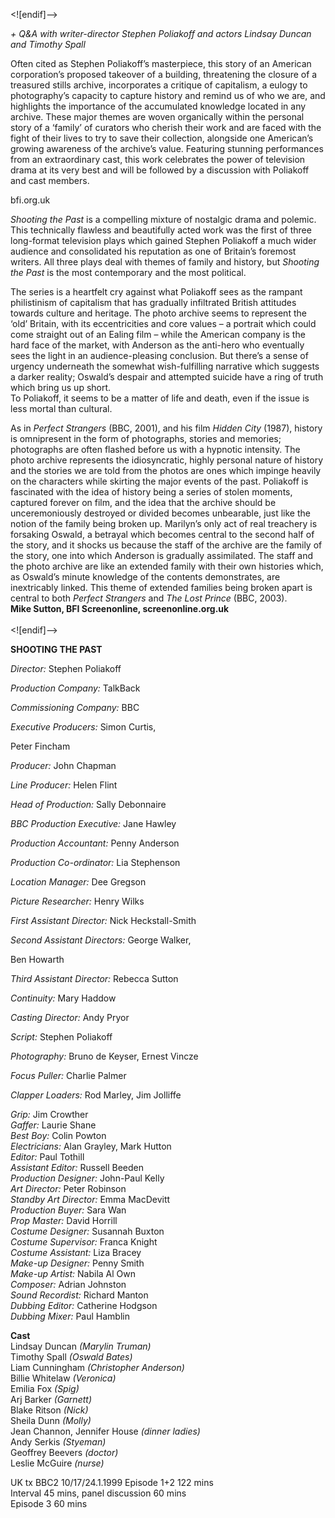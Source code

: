 


<![endif]-->

_+ Q&A with writer-director Stephen Poliakoff and actors Lindsay Duncan and Timothy Spall_

Often cited as Stephen Poliakoff’s masterpiece, this story of an American corporation’s proposed takeover of a building, threatening the closure of a treasured stills archive, incorporates a critique of capitalism, a eulogy to photography’s capacity to capture history and remind us of who we are, and highlights the importance of the accumulated knowledge located in any archive. These major themes are woven organically within the personal story of a ‘family’ of curators who cherish their work and are faced with the fight of their lives to try to save their collection, alongside one American’s growing awareness of the archive’s value. Featuring stunning performances from an extraordinary cast, this work celebrates the power of television drama at its very best and will be followed by a discussion with Poliakoff and cast members.

bfi.org.uk

_Shooting the Past_ is a compelling mixture of nostalgic drama and polemic. This technically flawless and beautifully acted work was the first of three long-format television plays which gained Stephen Poliakoff a much wider audience and consolidated his reputation as one of Britain’s foremost writers. All three plays deal with themes of family and history, but _Shooting the Past_ is the most contemporary and the most political.

The series is a heartfelt cry against what Poliakoff sees as the rampant philistinism of capitalism that has gradually infiltrated British attitudes towards culture and heritage. The photo archive seems to represent the ‘old’ Britain, with its eccentricities and core values – a portrait which could come straight out of an Ealing film – while the American company is the hard face of the market, with Anderson as the anti-hero who eventually sees the light in an audience-pleasing conclusion. But there’s a sense of urgency underneath the somewhat wish-fulfilling narrative which suggests a darker reality; Oswald’s despair and attempted suicide have a ring of truth which bring us up short.  
To Poliakoff, it seems to be a matter of life and death, even if the issue is less mortal than cultural.

As in _Perfect Strangers_ (BBC, 2001), and his film _Hidden City_ (1987), history is omnipresent in the form of photographs, stories and memories; photographs are often flashed before us with a hypnotic intensity. The photo archive represents the idiosyncratic, highly personal nature of history and the stories we are told from the photos are ones which impinge heavily on the characters while skirting the major events of the past. Poliakoff is fascinated with the idea of history being a series of stolen moments, captured forever on film, and the idea that the archive should be unceremoniously destroyed or divided becomes unbearable, just like the notion of the family being broken up. Marilyn’s only act of real treachery is forsaking Oswald, a betrayal which becomes central to the second half of the story, and it shocks us because the staff of the archive are the family of the story, one into which Anderson is gradually assimilated. The staff and the photo archive are like an extended family with their own histories which, as Oswald’s minute knowledge of the contents demonstrates, are inextricably linked. This theme of extended families being broken apart is central to both _Perfect Strangers_ and _The Lost Prince_ (BBC, 2003).  
**Mike Sutton, BFI Screenonline, screenonline.org.uk**  
<br>
<![endif]-->

**SHOOTING THE PAST**

_Director:_ Stephen Poliakoff

_Production Company:_ TalkBack

_Commissioning Company:_ BBC

_Executive Producers:_ Simon Curtis,

Peter Fincham

_Producer:_ John Chapman

_Line Producer:_ Helen Flint

_Head of Production:_ Sally Debonnaire

_BBC Production Executive:_ Jane Hawley

_Production Accountant:_ Penny Anderson

_Production Co-ordinator:_ Lia Stephenson

_Location Manager:_ Dee Gregson

_Picture Researcher:_ Henry Wilks

_First Assistant Director:_ Nick Heckstall-Smith

_Second Assistant Directors:_ George Walker,

Ben Howarth

_Third Assistant Director:_ Rebecca Sutton

_Continuity:_ Mary Haddow

_Casting Director:_ Andy Pryor

_Script:_ Stephen Poliakoff

_Photography:_ Bruno de Keyser, Ernest Vincze

_Focus Puller:_ Charlie Palmer

_Clapper Loaders:_ Rod Marley, Jim Jolliffe

_Grip:_ Jim Crowther  
_Gaffer:_ Laurie Shane  
_Best Boy:_ Colin Powton  
_Electricians:_ Alan Grayley, Mark Hutton  
_Editor:_ Paul Tothill  
_Assistant Editor:_ Russell Beeden  
_Production Designer:_ John-Paul Kelly  
_Art Director:_ Peter Robinson  
_Standby Art Director:_ Emma MacDevitt  
_Production Buyer:_ Sara Wan  
_Prop Master:_ David Horrill  
_Costume Designer:_ Susannah Buxton  
_Costume Supervisor:_ Franca Knight  
_Costume Assistant:_ Liza Bracey  
_Make-up Designer:_ Penny Smith  
_Make-up Artist:_ Nabila Al Own  
_Composer:_ Adrian Johnston  
_Sound Recordist:_ Richard Manton  
_Dubbing Editor:_ Catherine Hodgson  
_Dubbing Mixer:_ Paul Hamblin  

**Cast**  
Lindsay Duncan _(Marylin Truman)_  
Timothy Spall _(Oswald Bates)_  
Liam Cunningham _(Christopher Anderson)_  
Billie Whitelaw _(Veronica)_  
Emilia Fox _(Spig)_  
Arj Barker _(Garnett)_  
Blake Ritson _(Nick)_  
Sheila Dunn _(Molly)_  
Jean Channon, Jennifer House _(dinner ladies)_  
Andy Serkis _(Styeman)_  
Geoffrey Beevers _(doctor)_  
Leslie McGuire _(nurse)_  

UK tx BBC2 10/17/24.1.1999
Episode 1+2 122 mins  
Interval 45 mins, panel discussion 60 mins  
Episode 3 60 mins
<!--stackedit_data:
eyJoaXN0b3J5IjpbLTgwNzExOTc3NV19
-->